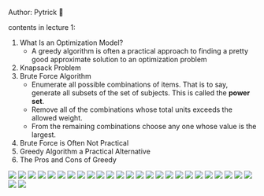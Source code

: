 Author: Pytrick 🌰

contents in lecture 1:
1. What Is an Optimization Model?
    * A greedy algorithm is often a practical approach to finding a pretty good approximate solution to an optimization problem
2. Knapsack Problem
3. Brute Force Algorithm
    * Enumerate all possible combinations of items. 
    That is to say, generate all subsets of the set of subjects. This is called the **power set**.
    * Remove all of the combinations whose total units exceeds the allowed weight.
    * From the remaining combinations choose any one whose value is the largest.
4. Brute Force is Often Not Practical
5. Greedy Algorithm a Practical Alternative
6. The Pros and Cons of Greedy






![](./lecture1-image/1.jpg)
![](./lecture1-image/2.jpg)
![](./lecture1-image/3.jpg)
![](./lecture1-image/4.jpg)
![](./lecture1-image/5.jpg)
![](./lecture1-image/6.jpg)
![](./lecture1-image/7.jpg)
![](./lecture1-image/8.jpg)
![](./lecture1-image/9.jpg)
![](./lecture1-image/10.jpg)
![](./lecture1-image/11.jpg)
![](./lecture1-image/12.jpg)
![](./lecture1-image/13.jpg)
![](./lecture1-image/14.jpg)
![](./lecture1-image/15.jpg)
![](./lecture1-image/16.jpg)
![](./lecture1-image/17.jpg)
![](./lecture1-image/18.jpg)
![](./lecture1-image/19.jpg)
![](./lecture1-image/20.jpg)
![](./lecture1-image/21.jpg)
![](./lecture1-image/22.jpg)
![](./lecture1-image/23.jpg)
![](./lecture1-image/25.jpg)
![](./lecture1-image/26.jpg)
![](./lecture1-image/27.jpg)
![](./lecture1-image/28.jpg)
